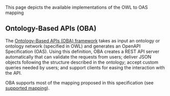 This page depicts the available implementations of the OWL to OAS mapping

## Ontology-Based APIs (OBA)
The [Ontology-Based APIs (OBA) framework](https://oba.readthedocs.io/en/latest/) takes as input an ontology or ontology network (specified in OWL) and generates an OpenAPI Specification (OAS). Using this definition, OBA creates a REST API server automatically that can validate the requests from users; deliver JSON objects following the structure described in the ontology; accept custom queries needed by users; and support clients for easing the interaction with the API.

OBA supports most of the mapping proposed in this specification (see [supported mapping](https://oba.readthedocs.io/en/latest/mapping/)).
